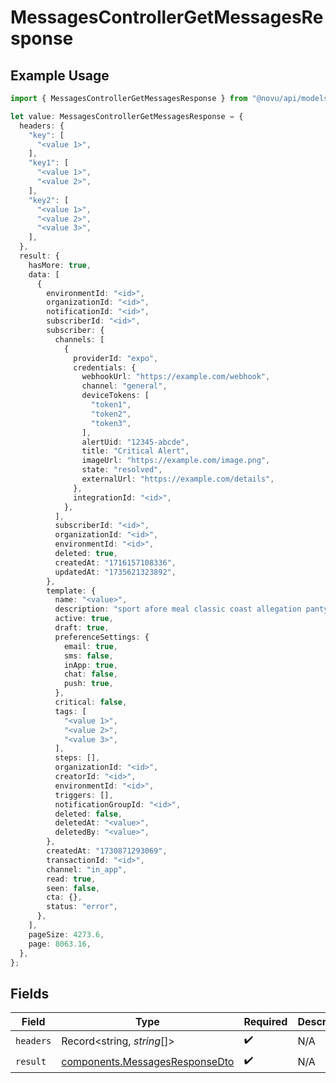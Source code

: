 # MessagesControllerGetMessagesResponse

## Example Usage

```typescript
import { MessagesControllerGetMessagesResponse } from "@novu/api/models/operations";

let value: MessagesControllerGetMessagesResponse = {
  headers: {
    "key": [
      "<value 1>",
    ],
    "key1": [
      "<value 1>",
      "<value 2>",
    ],
    "key2": [
      "<value 1>",
      "<value 2>",
      "<value 3>",
    ],
  },
  result: {
    hasMore: true,
    data: [
      {
        environmentId: "<id>",
        organizationId: "<id>",
        notificationId: "<id>",
        subscriberId: "<id>",
        subscriber: {
          channels: [
            {
              providerId: "expo",
              credentials: {
                webhookUrl: "https://example.com/webhook",
                channel: "general",
                deviceTokens: [
                  "token1",
                  "token2",
                  "token3",
                ],
                alertUid: "12345-abcde",
                title: "Critical Alert",
                imageUrl: "https://example.com/image.png",
                state: "resolved",
                externalUrl: "https://example.com/details",
              },
              integrationId: "<id>",
            },
          ],
          subscriberId: "<id>",
          organizationId: "<id>",
          environmentId: "<id>",
          deleted: true,
          createdAt: "1716157108336",
          updatedAt: "1735621323892",
        },
        template: {
          name: "<value>",
          description: "sport afore meal classic coast allegation pantyhose",
          active: true,
          draft: true,
          preferenceSettings: {
            email: true,
            sms: false,
            inApp: true,
            chat: false,
            push: true,
          },
          critical: false,
          tags: [
            "<value 1>",
            "<value 2>",
            "<value 3>",
          ],
          steps: [],
          organizationId: "<id>",
          creatorId: "<id>",
          environmentId: "<id>",
          triggers: [],
          notificationGroupId: "<id>",
          deleted: false,
          deletedAt: "<value>",
          deletedBy: "<value>",
        },
        createdAt: "1730871293069",
        transactionId: "<id>",
        channel: "in_app",
        read: true,
        seen: false,
        cta: {},
        status: "error",
      },
    ],
    pageSize: 4273.6,
    page: 8063.16,
  },
};
```

## Fields

| Field                                                                            | Type                                                                             | Required                                                                         | Description                                                                      |
| -------------------------------------------------------------------------------- | -------------------------------------------------------------------------------- | -------------------------------------------------------------------------------- | -------------------------------------------------------------------------------- |
| `headers`                                                                        | Record<string, *string*[]>                                                       | :heavy_check_mark:                                                               | N/A                                                                              |
| `result`                                                                         | [components.MessagesResponseDto](../../models/components/messagesresponsedto.md) | :heavy_check_mark:                                                               | N/A                                                                              |